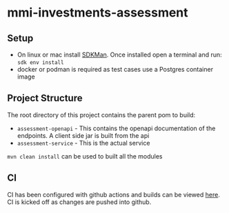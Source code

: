 # mmi-investments-assessment

## Setup

- On linux or mac install [SDKMan](http://sdkman.io). Once installed open a terminal and run: `sdk env install`
- docker or podman is required as test cases use a Postgres container image

## Project Structure

The root directory of this project contains the parent pom to build:

- `assessment-openapi` - This contains the openapi documentation of the endpoints. A client side jar is built from the api
- `assessment-service` - This is the actual service

`mvn clean install` can be used to built all the modules

## CI

CI has been configured with github actions and builds can be viewed [here](https://github.com/philiplourandos/mmi-investments-assessment/actions). 
CI is kicked off as changes are pushed into github.